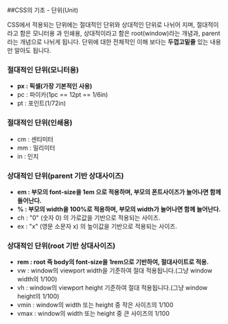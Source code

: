 ##CSS의 기초 - 단위(Unit)

CSS에서 적용되는 단위에는 절대적인 단위와 상대적인 단위로 나뉘어 지며,
절대적이라고 함은 모니터용 과 인쇄용, 상대적이라고 함은 root(window)라는 개념과, parent라는 개념으로 나뉘게 됩니다.
단위에 대한 전체적인 이해 보다는 __**두껍고밑줄**__ 있는 내용만 알아도 됩니다.

### 절대적인 단위(모니터용)
- __**px : 픽셀(가장 기본적인 사용)**__
- pc : 파이카(1pc == 12pt == 1/6in)
- pt : 포인트(1/72in)

### 절대적인 단위(인쇄용)
- cm : 센티미터
- mm : 밀리미터
- in : 인치

### 상대적인 단위(parent 기반 상대사이즈)
- __**em : 부모의 font-size을 1em 으로 적용하며, 부모의 폰트사이즈가 늘어나면 함께 들어난다.**__
- __**% : 부모의 width을 100%로 적용하며, 부모의 width가 늘어나면 함께 늘어난다.**__
- ch : "0" (숫자 0) 의 가로값을 기반으로 적용되는 사이즈.
- ex : "x" (영문 소문자 x) 의 높이값을 기반으로 적용되는 사이즈.

### 상대적인 단위(root 기반 상대사이즈)
- __**rem : root 즉 body의 font-size을 1rem으로 기반하여, 절대사이트로 적용.**__
- vw : window의 viewport width을 기준하여 절대 적용됩니다.(그냥 window width의 1/100)
- vh : window의 viewport height 기준하여 절대 적용됩니다.(그냥 window height의 1/100)
- vmin : window의 width 또는 height 중 작은 사이즈의 1/100
- vmax : window의 width 또는 height 중 큰 사이즈의 1/100




